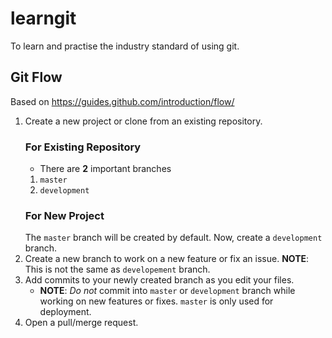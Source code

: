 # learngit
To learn and practise the industry standard of using git.

## Git Flow
Based on https://guides.github.com/introduction/flow/
1. Create a new project or clone from an existing repository.
   ### For Existing Repository
      * There are **2** important branches
      1. `master`
      2. `development`
   ### For New Project
      The `master` branch will be created by default.  Now, create a `development` branch.
2. Create a new branch to work on a new feature or fix an issue.  **NOTE**: This is not the same as `developement` branch.
3. Add commits to your newly created branch as you edit your files.
    * **NOTE**: *Do not* commit into `master` or `development` branch while working on new features or fixes. `master` is only used for deployment.
4. Open a pull/merge request.
